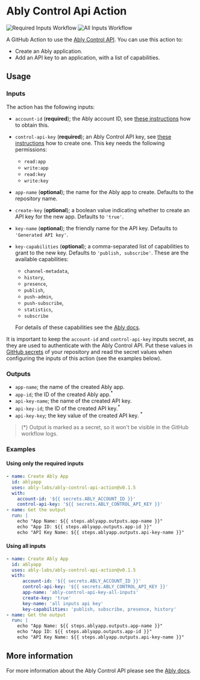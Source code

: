 # Ably Control Api Action

![Required Inputs Workflow](https://github.com/ably-labs/ably-control-api-action/actions/workflows/required_inputs_test.yml/badge.svg)
![All Inputs Workflow](https://github.com/ably-labs/ably-control-api-action/actions/workflows/all_inputs_test.yml/badge.svg)

A GitHub Action to use the [Ably Control API](https://ably.com/documentation/control-api). You can use this action to:

* Create an Ably application.
* Add an API key to an application, with a list of capabilities.

## Usage

### Inputs

The action has the following inputs:

* `account-id` (**required**); the Ably account ID, see [these instructions](https://ably.com/documentation/control-api#account-id) how to obtain this.
* `control-api-key`  (**required**); an Ably Control API key, see [these instructions](https://ably.com/documentation/control-api#authentication) how to create one. This key needs the following permissions:
  * `read:app`
  * `write:app`
  * `read:key`
  * `write:key`
* `app-name` (**optional**); the name for the Ably app to create. Defaults to the repository name.
* `create-key` (**optional**); a boolean value indicating whether to create an API key for the new app. Defaults to `'true'`.
* `key-name` (**optional**); the friendly name for the API key. Defaults to `'Generated API key'`.
* `key-capabilities` (**optional**); a comma-separated list of capabilities to grant to the new key. Defaults to `'publish, subscribe'`. These are the available capabilities:
  * `channel-metadata`,
  * `history`,
  * `presence`,
  * `publish`,
  * `push-admin`,
  * `push-subscribe`,
  * `statistics`,
  * `subscribe`

  For details of these capabilities see the [Ably docs](https://ably.com/documentation/core-features/authentication#capability-operations).

It is important to keep the `account-id` and `control-api-key` inputs secret, as they are used to authenticate with the Ably Control API. Put these values in [GitHub secrets](https://docs.github.com/en/actions/security-guides/encrypted-secrets) of your repository and read the secret values when configuring the inputs of this action (see the examples below).

### Outputs

* `app-name`; the name of the created Ably app.
* `app-id`; the ID of the created Ably app.<sup>*</sup>
* `api-key-name`; the name of the created API key.
* `api-key-id`; the ID of the created API key.<sup>*</sup>
* `api-key-key`; the key value of the created API key. <sup>*</sup>

> (*) Output is marked as a secret, so it won't be visible in the GitHub workflow logs.

### Examples

#### Using only the required inputs

```yml
- name: Create Ably App
  id: ablyapp
  uses: ably-labs/ably-control-api-action@v0.1.5
  with:
    account-id: '${{ secrets.ABLY_ACCOUNT_ID }}'
    control-api-key: '${{ secrets.ABLY_CONTROL_API_KEY }}'
- name: Get the output
  run: |
    echo "App Name: ${{ steps.ablyapp.outputs.app-name }}"
    echo "App ID: ${{ steps.ablyapp.outputs.app-id }}"
    echo "API Key Name: ${{ steps.ablyapp.outputs.api-key-name }}"
```

#### Using all inputs

```yml
- name: Create Ably App
  id: ablyapp
  uses: ably-labs/ably-control-api-action@v0.1.5
  with:
      account-id: '${{ secrets.ABLY_ACCOUNT_ID }}'
      control-api-key: '${{ secrets.ABLY_CONTROL_API_KEY }}'
      app-name: 'ably-control-api-key-all-inputs'
      create-key: 'true'
      key-name: 'all inputs api key'
      key-capabilities: 'publish, subscribe, presence, history'
- name: Get the output
  run: |
    echo "App Name: ${{ steps.ablyapp.outputs.app-name }}"
    echo "App ID: ${{ steps.ablyapp.outputs.app-id }}"
    echo "API Key Name: ${{ steps.ablyapp.outputs.api-key-name }}"
```

## More information

For more information about the Ably Control API please see the [Ably docs](https://ably.com/documentation/control-api).

